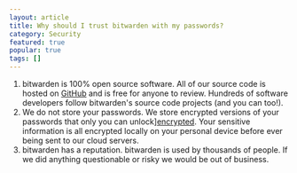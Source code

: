 ```yaml
---
layout: article
title: Why should I trust bitwarden with my passwords?
category: Security
featured: true
popular: true
tags: []
---
```


1. bitwarden is 100% open source software. All of our source code is hosted on [GitHub][github] and is free for anyone
to review. Hundreds of software developers follow bitwarden's source code projects (and you can too!).
2. We do not store your passwords. We store encrypted versions of your passwords that only you can unlock][encrypted].
Your sensitive information is all encrypted locally on your personal device before ever being sent to our cloud servers.
3. bitwarden has a reputation. bitwarden is used by thousands of people. If we did anything questionable or risky we
would be out of business.

[github]: https://github.com/bitwarden
[encrypted]: https://help.bitwarden.com/security/can-bitwarden-see-my-passwords/
